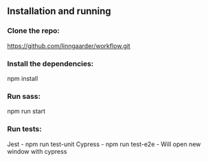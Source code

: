 ## Installation and running

### Clone the repo:

https://github.com/linngaarder/workflow.git

### Install the dependencies:

npm install

### Run sass:

npm run start

### Run tests:

Jest - npm run test-unit
Cypress - npm run test-e2e - Will open new window with cypress
